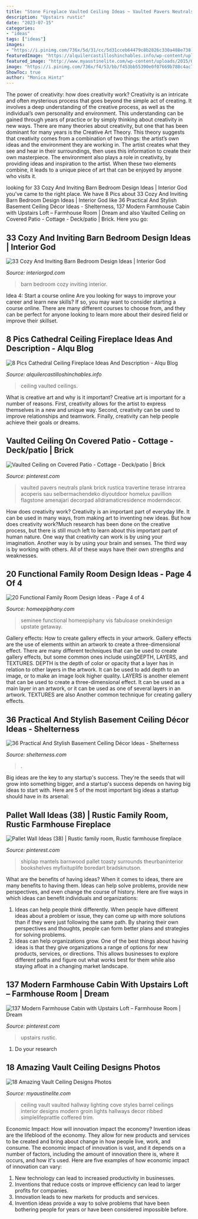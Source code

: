 ```yaml
---
title: "Stone Fireplace Vaulted Ceiling Ideas ~ Vaulted Pavers Neutrals Plank Brick Rustica Travertine Terase Intrarea Acoperis Sau Selbermachendeko Diyoutdoor Homelux Pavillion Flagstone Amenajari Decorpad Alldramaticresidence Moderndecor"
description: "Upstairs rustic"
date: "2023-07-15"
categories:
- "ideas"
tags: ["ideas"]
images:
- "https://i.pinimg.com/736x/5d/31/cc/5d31cceb64479c8b2826c330a488e738.jpg"
featuredImage: "https://alquilercastilloshinchables.info/wp-content/uploads/2020/06/fireplace-design-ideas-with-vaulted-ceilings-Fireplace.-Open-....jpg"
featured_image: "http://www.myaustinelite.com/wp-content/uploads/2015/02/vault-ceilings-for-hallway-681x1024.jpg"
image: "https://i.pinimg.com/736x/f4/53/bb/f453bb55390e0f07669b780c4ac7ad20.jpg"
ShowToc: true
author: "Monica Hintz"
---
```



The power of creativity: how does creativity work?
Creativity is an intricate and often mysterious process that goes beyond the simple act of creating. It involves a deep understanding of the creative process, as well as the individual’s own personality and environment. This understanding can be gained through years of practice or by simply thinking about creativity in new ways.
There are many theories about creativity, but one that has been dominant for many years is the Creative Art Theory. This theory suggests that creativity comes from a combination of two things: the artist’s own ideas and the environment they are working in. The artist creates what they see and hear in their surroundings, then uses this information to create their own masterpiece. The environment also plays a role in creativity, by providing ideas and inspiration to the artist. When these two elements combine, it leads to a unique piece of art that can be enjoyed by anyone who visits it.

	

		
looking for 33 Cozy And Inviting Barn Bedroom Design Ideas | Interior God you've came to the right place. We have 8 Pics about 33 Cozy And Inviting Barn Bedroom Design Ideas | Interior God like 36 Practical And Stylish Basement Ceiling Décor Ideas - Shelterness, 137 Modern Farmhouse Cabin with Upstairs Loft – Farmhouse Room | Dream and also Vaulted Ceiling on Covered Patio - Cottage - Deck/patio | Brick. Here you go:
		
    
## 33 Cozy And Inviting Barn Bedroom Design Ideas | Interior God

<img loading=lazy src="http://interiorgod.com/wp-content/uploads/2016/05/barn-style-bedroom-design-ideas.jpg" onerror="this.onerror=null;this.src='https://tse4.mm.bing.net/th?id=OIP.DXrI37ZRJFDarVhNiPdSBwHaLF&amp;pid=15.1';" alt="33 Cozy And Inviting Barn Bedroom Design Ideas | Interior God">

_Source: interiorgod.com_

>barn bedroom cozy inviting interior. 

	

Idea 4: Start a course online
Are you looking for ways to improve your career and learn new skills? If so, you may want to consider starting a course online. There are many different courses to choose from, and they can be perfect for anyone looking to learn more about their desired field or improve their skillset.

    
## 8 Pics Cathedral Ceiling Fireplace Ideas And Description - Alqu Blog

<img loading=lazy src="https://alquilercastilloshinchables.info/wp-content/uploads/2020/06/fireplace-design-ideas-with-vaulted-ceilings-Fireplace.-Open-....jpg" onerror="this.onerror=null;this.src='https://tse4.mm.bing.net/th?id=OIP.-7izptD_yXJQMvYRd56koQAAAA&amp;pid=15.1';" alt="8 Pics Cathedral Ceiling Fireplace Ideas And Description - Alqu Blog">

_Source: alquilercastilloshinchables.info_

>ceiling vaulted ceilings. 

	

What is creative art and why is it important?
Creative art is important for a number of reasons. First, creativity allows for the artist to express themselves in a new and unique way. Second, creativity can be used to improve relationships and teamwork. Finally, creativity can help people achieve their goals or dreams.

    
## Vaulted Ceiling On Covered Patio - Cottage - Deck/patio | Brick

<img loading=lazy src="https://i.pinimg.com/736x/a3/cd/aa/a3cdaa877bc47493ece49ae81ae5aca5.jpg" onerror="this.onerror=null;this.src='https://tse3.mm.bing.net/th?id=OIP.JmN_nq8zgnwQyfK9ZFl8bAHaE8&amp;pid=15.1';" alt="Vaulted Ceiling on Covered Patio - Cottage - Deck/patio | Brick">

_Source: pinterest.com_

>vaulted pavers neutrals plank brick rustica travertine terase intrarea acoperis sau selbermachendeko diyoutdoor homelux pavillion flagstone amenajari decorpad alldramaticresidence moderndecor. 

	

How does creativity work?
Creativity is an important part of everyday life. It can be used in many ways, from making art to inventing new ideas. But how does creativity work?Much research has been done on the creative process, but there is still much left to learn about this important part of human nature. One way that creativity can work is by using your imagination. Another way is by using your brain and senses. The third way is by working with others. All of these ways have their own strengths and weaknesses.

    
## 20 Functional Family Room Design Ideas - Page 4 Of 4

<img loading=lazy src="https://www.homeepiphany.com/wp-content/uploads/2017/09/family-rooms_359.jpg" onerror="this.onerror=null;this.src='https://tse2.mm.bing.net/th?id=OIP.7EwtKPOqi-b5-LU0xc-7FQHaLO&amp;pid=15.1';" alt="20 Functional Family Room Design Ideas - Page 4 of 4">

_Source: homeepiphany.com_

>seminee functional homeepiphany vis fabuloase onekindesign upstate getaway. 

	

Gallery effects: How to create gallery effects in your artwork.
Gallery effects are the use of elements within an artwork to create a three-dimensional effect. There are many different techniques that can be used to create gallery effects, but some common ones include usingDEPTH, LAYERS, and TEXTURES.
 DEPTH is the depth of color or opacity that a layer has in relation to other layers in the artwork. It can be used to add depth to an image, or to make an image look higher quality. LAYERS is another element that can be used to create a three-dimensional effect. It can be used as a main layer in an artwork, or it can be used as one of several layers in an artwork. TEXTURES are also Another common technique for creating gallery effects.

    
## 36 Practical And Stylish Basement Ceiling Décor Ideas - Shelterness

<img loading=lazy src="https://i.shelterness.com/2016/05/30-brick-basement-ceiling.jpg" onerror="this.onerror=null;this.src='https://tse2.mm.bing.net/th?id=OIP.x9c-YBMQnIZ0e3Rqa1VPdgAAAA&amp;pid=15.1';" alt="36 Practical And Stylish Basement Ceiling Décor Ideas - Shelterness">

_Source: shelterness.com_

>. 

	

Big ideas are the key to any startup's success. They're the seeds that will grow into something bigger, and a startup's success depends on having big ideas to start with. Here are 5 of the most important big ideas a startup should have in its arsenal: 

    
## Pallet Wall Ideas (38) | Rustic Family Room, Rustic Farmhouse Fireplace

<img loading=lazy src="https://i.pinimg.com/736x/5d/31/cc/5d31cceb64479c8b2826c330a488e738.jpg" onerror="this.onerror=null;this.src='https://tse3.mm.bing.net/th?id=OIP.tCSz919fl_JNFMfNf9xHXAHaKC&amp;pid=15.1';" alt="Pallet Wall Ideas (38) | Rustic family room, Rustic farmhouse fireplace">

_Source: pinterest.com_

>shiplap mantels barnwood pallet toasty surrounds theurbaninterior bookshelves myfixituplife boredart bradsknutson. 

	

What are the benefits of having ideas?
When it comes to ideas, there are many benefits to having them. Ideas can help solve problems, provide new perspectives, and even change the course of history. Here are five ways in which ideas can benefit individuals and organizations: 
1. Ideas can help people think differently. When people have different ideas about a problem or issue, they can come up with more solutions than if they were just following the same path. By sharing their own perspectives and thoughts, people can form better plans and strategies for solving problems. 
2. Ideas can help organizations grow. One of the best things about having ideas is that they give organizations a range of options for new products, services, or directions. This allows businesses to explore different paths and figure out what works best for them while also staying afloat in a changing market landscape. 

    
## 137 Modern Farmhouse Cabin With Upstairs Loft – Farmhouse Room | Dream

<img loading=lazy src="https://i.pinimg.com/736x/f4/53/bb/f453bb55390e0f07669b780c4ac7ad20.jpg" onerror="this.onerror=null;this.src='https://tse1.mm.bing.net/th?id=OIP.F6TsPehzJghkeqW4Brk2AgHaLH&amp;pid=15.1';" alt="137 Modern Farmhouse Cabin with Upstairs Loft – Farmhouse Room | Dream">

_Source: pinterest.com_

>upstairs rustic. 

	

1. Do your research

    
## 18 Amazing Vault Ceiling Designs Photos

<img loading=lazy src="http://www.myaustinelite.com/wp-content/uploads/2015/02/vault-ceilings-for-hallway-681x1024.jpg" onerror="this.onerror=null;this.src='https://tse3.mm.bing.net/th?id=OIP.0pJz6kXITiwRgdq_HqcczwHaLI&amp;pid=15.1';" alt="18 Amazing Vault Ceiling Designs Photos">

_Source: myaustinelite.com_

>ceiling vault vaulted hallway lighting cove styles barrel ceilings interior designs modern groin lights hallways decor ribbed simplelifeprattle coffered trim. 

	

Economic Impact: How will innovation impact the economy?
Invention ideas are the lifeblood of the economy. They allow for new products and services to be created and bring about change in how people live, work, and consume. The economic impact of innovation is vast, and it depends on a number of factors, including the amount of innovation there is, where it occurs, and how it's used. Here are five examples of how economic impact of innovation can vary: 
1. New technology can lead to increased productivity in businesses. 
2. Inventions that reduce costs or improve efficiency can lead to larger profits for companies. 
3. Innovation leads to new markets for products and services. 
4. Invention ideas provide a way to solve problems that have been bothering people for years or have been considered impossible before. 

